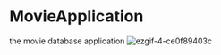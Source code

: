 # MovieApplication
the movie database application
![ezgif-4-ce0f89403c](https://user-images.githubusercontent.com/22664709/35007110-44088dea-fb01-11e7-977f-7e7df401630e.gif)
